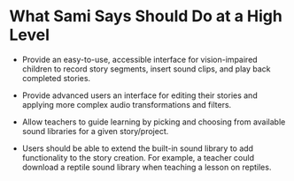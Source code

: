 # What Sami Says Should Do at a High Level #
  * Provide an easy-to-use, accessible interface for vision-impaired children to record story segments, insert sound clips, and play back completed stories.

  * Provide advanced users an interface for editing their stories and applying more complex audio transformations and filters.

  * Allow teachers to guide learning by picking and choosing from available sound libraries for a given story/project.

  * Users should be able to extend the built-in sound library to add functionality to the story creation.  For example, a teacher could download a reptile sound library when teaching a lesson on reptiles.